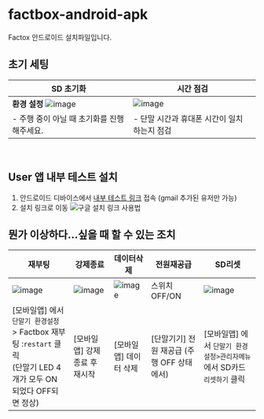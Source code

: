 # factbox-android-apk
Factox 안드로이드 설치파일입니다. 


## 초기 세팅
|SD 초기화|시간 점검|
|--|--|
| **환경 설정** ![image](https://github.com/XiRoad/factbox-android-apk/assets/61939286/5aa88e67-5d7f-4934-9ece-39173f9b6476)|![image](https://github.com/XiRoad/factbox-android-apk/assets/61939286/846450cb-72e2-4522-aba3-b9dc5109befa)|
|- 주행 중이 아닐 때 초기화를 진행해주세요.|- 단말 시간과 휴대폰 시간이 일치 하는지 점검|

<br>  


## User 앱 내부 테스트 설치 
1. 안드로이드 디바이스에서 [내부 테스트 링크](https://play.google.com/apps/internaltest/4701013598319465615) 접속 (gmail 추가된 유저만 가능)
2. 설치 링크로 이동
  ![구글 설치 링크 사용법](https://github.com/XiRoad/factbox-android-apk/assets/61939286/e95d46db-d31a-4933-951f-29004a082807)


## 뭔가 이상하다...싶을 때 할 수 있는 조치


| 재부팅 | 강제종료 | 데이터삭제 | 전원재공급 | SD리셋 |
|--|--|--|--|--|
|![image](https://github.com/XiRoad/factbox-android-apk/assets/61939286/73f8059a-15a9-47b3-8d1f-1786315cc715)|![image](https://github.com/XiRoad/factbox-android-apk/assets/61939286/ad493f86-175c-4b7e-940b-1038c2197270)| ![image](https://github.com/XiRoad/factbox-android-apk/assets/61939286/5640e1fc-438d-43b9-8805-1a3529740db5)|스위치 OFF/ON| ![image](https://github.com/XiRoad/factbox-android-apk/assets/61939286/5aa88e67-5d7f-4934-9ece-39173f9b6476)|
| [모바일앱] 에서 `단말기 환경설정` > Factbox 재부팅 :`restart` 클릭 <br>  (단말기 LED 4개가 모두 ON 되었다 OFF되면 정상) |[모바일앱] 강제 종료 후 재시작 |  [모바일앱] 데이터 삭제 | [단말기기] 전원 재공급 (주행 OFF 상태에서) |  [모바일앱] 에서  `단말기 환경설정>관리자메뉴` 에서 SD카드 `리셋하기` 클릭 |


